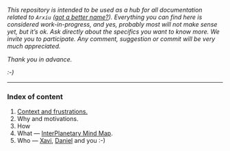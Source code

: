 *This repository is intended to be used as a hub for all documentation related to `Arxiu` ([got a better name?](https://github.com/arxiu/docs/issues/1)). Everything you can find here is considered work-in-progress, and yes, probably most will not make sense yet, but it’s ok. Ask directly about the specifics you want to know more. We invite you to participate. Any comment, suggestion or commit will be very much appreciated.*

*Thank you in advance.*

*:-)*

---

### Index of content
1. [Context and frustrations.](https://github.com/arxiu/docs/blob/master/1-context.md) 
1. Why and motivations.
1. How
1. What — [InterPlanetary Mind Map](https://github.com/arxiu/ipld-mindmap/).
1. Who — [Xavi](https://github.com/arxiu/docs/blob/master/xavi.md), [Daniel](https://github.com/arxiu/docs/blob/master/daniel.md) and you :-)